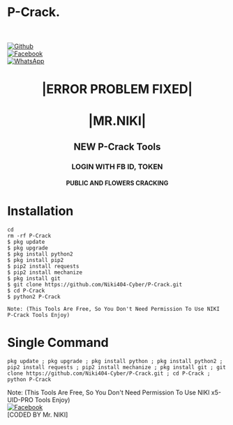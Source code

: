 # P-Crack.
<b></b> </br> <br>[![Github](https://img.shields.io/badge/Github-Niki404-Cyber-dimgray?style=flat-square&logo=github)](https://github.com/Niki404-Cyber)<br> [![Facebook](https://img.shields.io/badge/Facebook-Mr.NIKI-blue?style=flat-square&logo=facebook)](https://www.facebook.com/NIKI.CYBER404.OFFICIALS)<br> [![WhatsApp](https://img.shields.io/badge/WhatsApp-Mr.NIKI-blue?style=flat-square&logo=WhatsApp)](https://chat.whatsapp.com/IulgtTY1ao6HeowtyCFEGJ)


<h1 align="center"> |ERROR PROBLEM FIXED| </h1>

<h1 align="center"> |MR.NIKI|</h1>

<h2 align="center"> NEW P-Crack Tools

<h3 align="center"> LOGIN WITH FB ID, TOKEN </h2>

<h4 align="center"> PUBLIC AND FLOWERS CRACKING



# <b>Installation</b>

```
cd
rm -rf P-Crack
$ pkg update
$ pkg upgrade
$ pkg install python2
$ pkg install pip2
$ pip2 install requests
$ pip2 install mechanize
$ pkg install git
$ git clone https://github.com/Niki404-Cyber/P-Crack.git
$ cd P-Crack
$ python2 P-Crack

Note: (This Tools Are Free, So You Don't Need Permission To Use NIKI P-Crack Tools Enjoy)
```

# Single Command 

```
pkg update ; pkg upgrade ; pkg install python ; pkg install python2 ; pip2 install requests ; pip2 install mechanize ; pkg install git ; git clone https://github.com/Niki404-Cyber/P-Crack.git ; cd P-Crack ; python P-Crack
```
 
 Note: (This Tools Are Free, So You Don't Need Permission To Use NIKI x5-UID-PRO Tools Enjoy)</br>
 [![Facebook](https://img.shields.io/badge/Facebook-Mr.NIKI-blue?style=flat-square&logo=facebook)](https://www.facebook.com/NIKI.CYBER404.OFFICERS)</br>
 [CODED BY Mr. NIKI]
